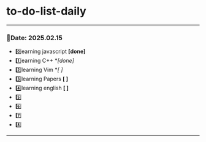 # to-do-list-daily

***
### 📆Date: 2025.02.15
- 0️⃣earning javascript **[done]**
- 1️⃣earning C++ **[done]*
- 2️⃣learning Vim **[ ]*
- 3️⃣learning Papers **[ ]**
- 4️⃣learning english **[ ]**
- 5️⃣
- 6️⃣
- 7️⃣
- 8️⃣
***
